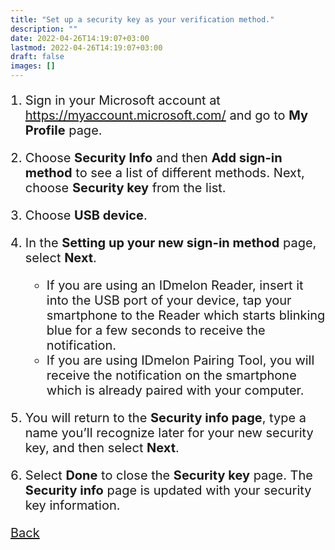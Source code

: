 ```yaml
---
title: "Set up a security key as your verification method."
description: ""
date: 2022-04-26T14:19:07+03:00
lastmod: 2022-04-26T14:19:07+03:00
draft: false
images: []
---
```


1. Sign in your Microsoft account at https://myaccount.microsoft.com/ and go to **My Profile** page.
2. Choose **Security Info** and then **Add sign-in method** to see a list of different methods. Next, choose **Security key** from the list.
3. Choose **USB device**.
4. In the **Setting up your new sign-in method** page, select **Next**.

    - If you are using an IDmelon Reader, insert it into the USB port of your device, tap your smartphone to the Reader which starts blinking blue for a few seconds to receive the notification.
    - If you are using IDmelon Pairing Tool, you will receive the notification on the smartphone which is already paired with your computer.

5. You will return to the **Security info page**, type a name you’ll recognize later for your new security key, and then select **Next**.
6. Select **Done** to close the **Security key** page. The **Security info** page is updated with your security key information.

<a id="back" role="button" class="btn btn-primary btn-lg d-block mb-3" href="//pages/whichplatform/index.html">Back</a>

<style>

@media (max-width: 480px) {.navbar, .footer { display: none; }}
h1{
    color : #4395ec;
}
p{
    font-size:20px;
}
li{
    font-size:20px;
}
</style>
